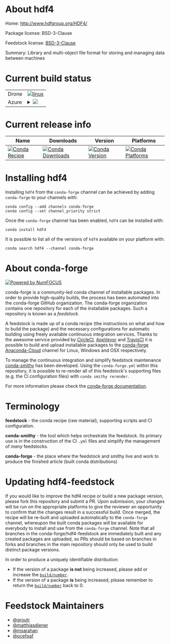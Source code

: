 About hdf4
==========

Home: http://www.hdfgroup.org/HDF4/

Package license: BSD-3-Clause

Feedstock license: [BSD-3-Clause](https://github.com/conda-forge/hdf4-feedstock/blob/master/LICENSE.txt)

Summary: Library and multi-object file format for storing and managing data between machines

Current build status
====================


<table><tr>
    <td>Drone</td>
    <td>
      <a href="https://cloud.drone.io/conda-forge/hdf4-feedstock">
        <img alt="linux" src="https://img.shields.io/drone/build/conda-forge/hdf4-feedstock/master.svg?label=Linux">
      </a>
    </td>
  </tr>
    
  <tr>
    <td>Azure</td>
    <td>
      <details>
        <summary>
          <a href="https://dev.azure.com/conda-forge/feedstock-builds/_build/latest?definitionId=411&branchName=master">
            <img src="https://dev.azure.com/conda-forge/feedstock-builds/_apis/build/status/hdf4-feedstock?branchName=master">
          </a>
        </summary>
        <table>
          <thead><tr><th>Variant</th><th>Status</th></tr></thead>
          <tbody><tr>
              <td>linux_64</td>
              <td>
                <a href="https://dev.azure.com/conda-forge/feedstock-builds/_build/latest?definitionId=411&branchName=master">
                  <img src="https://dev.azure.com/conda-forge/feedstock-builds/_apis/build/status/hdf4-feedstock?branchName=master&jobName=linux&configuration=linux_64_" alt="variant">
                </a>
              </td>
            </tr><tr>
              <td>linux_aarch64</td>
              <td>
                <a href="https://dev.azure.com/conda-forge/feedstock-builds/_build/latest?definitionId=411&branchName=master">
                  <img src="https://dev.azure.com/conda-forge/feedstock-builds/_apis/build/status/hdf4-feedstock?branchName=master&jobName=linux&configuration=linux_aarch64_" alt="variant">
                </a>
              </td>
            </tr><tr>
              <td>linux_ppc64le</td>
              <td>
                <a href="https://dev.azure.com/conda-forge/feedstock-builds/_build/latest?definitionId=411&branchName=master">
                  <img src="https://dev.azure.com/conda-forge/feedstock-builds/_apis/build/status/hdf4-feedstock?branchName=master&jobName=linux&configuration=linux_ppc64le_" alt="variant">
                </a>
              </td>
            </tr><tr>
              <td>osx_64</td>
              <td>
                <a href="https://dev.azure.com/conda-forge/feedstock-builds/_build/latest?definitionId=411&branchName=master">
                  <img src="https://dev.azure.com/conda-forge/feedstock-builds/_apis/build/status/hdf4-feedstock?branchName=master&jobName=osx&configuration=osx_64_" alt="variant">
                </a>
              </td>
            </tr><tr>
              <td>osx_arm64</td>
              <td>
                <a href="https://dev.azure.com/conda-forge/feedstock-builds/_build/latest?definitionId=411&branchName=master">
                  <img src="https://dev.azure.com/conda-forge/feedstock-builds/_apis/build/status/hdf4-feedstock?branchName=master&jobName=osx&configuration=osx_arm64_" alt="variant">
                </a>
              </td>
            </tr><tr>
              <td>win_64</td>
              <td>
                <a href="https://dev.azure.com/conda-forge/feedstock-builds/_build/latest?definitionId=411&branchName=master">
                  <img src="https://dev.azure.com/conda-forge/feedstock-builds/_apis/build/status/hdf4-feedstock?branchName=master&jobName=win&configuration=win_64_" alt="variant">
                </a>
              </td>
            </tr>
          </tbody>
        </table>
      </details>
    </td>
  </tr>
</table>

Current release info
====================

| Name | Downloads | Version | Platforms |
| --- | --- | --- | --- |
| [![Conda Recipe](https://img.shields.io/badge/recipe-hdf4-green.svg)](https://anaconda.org/conda-forge/hdf4) | [![Conda Downloads](https://img.shields.io/conda/dn/conda-forge/hdf4.svg)](https://anaconda.org/conda-forge/hdf4) | [![Conda Version](https://img.shields.io/conda/vn/conda-forge/hdf4.svg)](https://anaconda.org/conda-forge/hdf4) | [![Conda Platforms](https://img.shields.io/conda/pn/conda-forge/hdf4.svg)](https://anaconda.org/conda-forge/hdf4) |

Installing hdf4
===============

Installing `hdf4` from the `conda-forge` channel can be achieved by adding `conda-forge` to your channels with:

```
conda config --add channels conda-forge
conda config --set channel_priority strict
```

Once the `conda-forge` channel has been enabled, `hdf4` can be installed with:

```
conda install hdf4
```

It is possible to list all of the versions of `hdf4` available on your platform with:

```
conda search hdf4 --channel conda-forge
```


About conda-forge
=================

[![Powered by NumFOCUS](https://img.shields.io/badge/powered%20by-NumFOCUS-orange.svg?style=flat&colorA=E1523D&colorB=007D8A)](http://numfocus.org)

conda-forge is a community-led conda channel of installable packages.
In order to provide high-quality builds, the process has been automated into the
conda-forge GitHub organization. The conda-forge organization contains one repository
for each of the installable packages. Such a repository is known as a *feedstock*.

A feedstock is made up of a conda recipe (the instructions on what and how to build
the package) and the necessary configurations for automatic building using freely
available continuous integration services. Thanks to the awesome service provided by
[CircleCI](https://circleci.com/), [AppVeyor](https://www.appveyor.com/)
and [TravisCI](https://travis-ci.com/) it is possible to build and upload installable
packages to the [conda-forge](https://anaconda.org/conda-forge)
[Anaconda-Cloud](https://anaconda.org/) channel for Linux, Windows and OSX respectively.

To manage the continuous integration and simplify feedstock maintenance
[conda-smithy](https://github.com/conda-forge/conda-smithy) has been developed.
Using the ``conda-forge.yml`` within this repository, it is possible to re-render all of
this feedstock's supporting files (e.g. the CI configuration files) with ``conda smithy rerender``.

For more information please check the [conda-forge documentation](https://conda-forge.org/docs/).

Terminology
===========

**feedstock** - the conda recipe (raw material), supporting scripts and CI configuration.

**conda-smithy** - the tool which helps orchestrate the feedstock.
                   Its primary use is in the construction of the CI ``.yml`` files
                   and simplify the management of *many* feedstocks.

**conda-forge** - the place where the feedstock and smithy live and work to
                  produce the finished article (built conda distributions)


Updating hdf4-feedstock
=======================

If you would like to improve the hdf4 recipe or build a new
package version, please fork this repository and submit a PR. Upon submission,
your changes will be run on the appropriate platforms to give the reviewer an
opportunity to confirm that the changes result in a successful build. Once
merged, the recipe will be re-built and uploaded automatically to the
`conda-forge` channel, whereupon the built conda packages will be available for
everybody to install and use from the `conda-forge` channel.
Note that all branches in the conda-forge/hdf4-feedstock are
immediately built and any created packages are uploaded, so PRs should be based
on branches in forks and branches in the main repository should only be used to
build distinct package versions.

In order to produce a uniquely identifiable distribution:
 * If the version of a package **is not** being increased, please add or increase
   the [``build/number``](https://docs.conda.io/projects/conda-build/en/latest/resources/define-metadata.html#build-number-and-string).
 * If the version of a package **is** being increased, please remember to return
   the [``build/number``](https://docs.conda.io/projects/conda-build/en/latest/resources/define-metadata.html#build-number-and-string)
   back to 0.

Feedstock Maintainers
=====================

* [@groutr](https://github.com/groutr/)
* [@matthiasdiener](https://github.com/matthiasdiener/)
* [@msarahan](https://github.com/msarahan/)
* [@ocefpaf](https://github.com/ocefpaf/)

